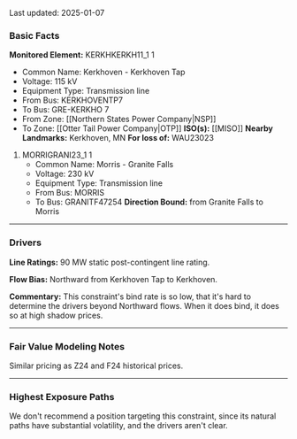 Last updated: 2025-01-07
### Basic Facts
**Monitored Element:** KERKHKERKH11_1 1
- Common Name: Kerkhoven - Kerkhoven Tap
- Voltage: 115 kV
- Equipment Type: Transmission line
- From Bus: KERKHOVENTP7
- To Bus: GRE-KERKHO 7
- From Zone: [[Northern States Power Company|NSP]]
- To Zone: [[Otter Tail Power Company|OTP]]
**ISO(s):** [[MISO]]
**Nearby Landmarks:** Kerkhoven, MN
**For loss of:** WAU23023
1. MORRIGRANI23_1 1
    - Common Name: Morris - Granite Falls
    - Voltage: 230 kV
	- Equipment Type: Transmission line
    - From Bus: MORRIS
    - To Bus: GRANITF47254
**Direction Bound:** from Granite Falls to Morris

---
### Drivers
**Line Ratings:**
90 MW static post-contingent line rating.

**Flow Bias:**
Northward from Kerkhoven Tap to Kerkhoven.

**Commentary:**
This constraint's bind rate is so low, that it's hard to determine the drivers beyond Northward flows. When it does bind, it does so at high shadow prices.

---
### Fair Value Modeling Notes
Similar pricing as Z24 and F24 historical prices.

---
### Highest Exposure Paths
We don't recommend a position targeting this constraint, since its natural paths have substantial volatility, and the drivers aren't clear.
